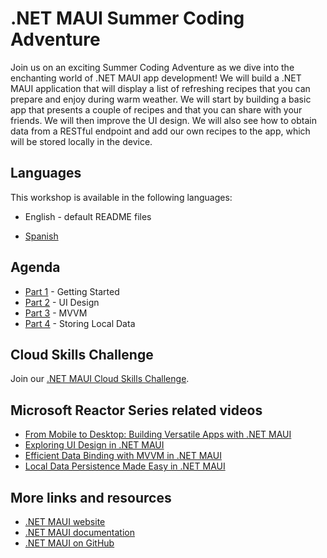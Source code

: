 # .NET MAUI Summer Coding Adventure
Join us on an exciting Summer Coding Adventure as we dive into the enchanting world of .NET MAUI app development! We will build a .NET MAUI application that will display a list of refreshing recipes that you can prepare and enjoy during warm weather. We will start by building a basic app that presents a couple of recipes and that you can share with your friends. We will then improve the UI design. We will also see how to obtain data from a RESTful endpoint and add our own recipes to the app, which will be stored locally in the device.

## Languages
This workshop is available in the following languages:

* English - default README files
- [Spanish](./Translations/es/README.md)

## Agenda
* [Part 1](/Part1-GettingStarted/README.md) - Getting Started
* [Part 2](/Part2-UIDesign/README.md) - UI Design
* [Part 3](/Part3-MVVM/README.md) - MVVM
* [Part 4](/Part4-LocalStorage/README.md) - Storing Local Data

## Cloud Skills Challenge
Join our [.NET MAUI Cloud Skills Challenge](https://aka.ms/Summer.NETMAUI-CSC1).

## Microsoft Reactor Series related videos
* [From Mobile to Desktop: Building Versatile Apps with .NET MAUI](https://developer.microsoft.com/en-us/reactor/events/20263/)
* [Exploring UI Design in .NET MAUI](https://developer.microsoft.com/en-us/reactor/events/20264/)
* [Efficient Data Binding with MVVM in .NET MAUI](https://developer.microsoft.com/en-us/reactor/events/20265/)
* [Local Data Persistence Made Easy in .NET MAUI](https://developer.microsoft.com/en-us/reactor/events/20266/)

## More links and resources
* [.NET MAUI website](https://dot.net/maui)
* [.NET MAUI documentation](https://docs.microsoft.com/dotnet/maui)
* [.NET MAUI on GitHub](https://github.com/dotnet/maui)